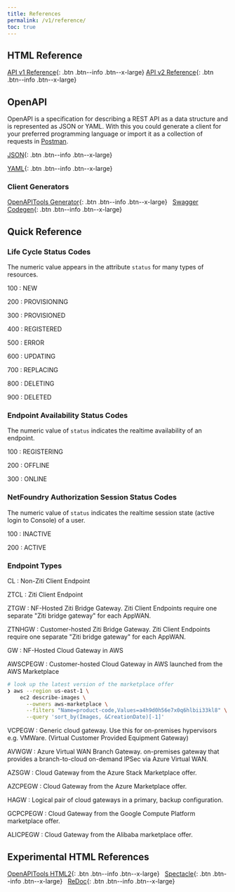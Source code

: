 ```yaml
---
title: References
permalink: /v1/reference/
toc: true
---
```


## HTML Reference
[API v1 Reference](https://gateway.production.netfoundry.io/rest/v1/docs/index.html){: .btn .btn--info .btn--x-large}
[API v2 Reference](https://gateway.production.netfoundry.io/core/v2/docs/index.html){: .btn .btn--info .btn--x-large}

## OpenAPI

OpenAPI is a specification for describing a REST API as a data structure and is represented as JSON or YAML. With this you could generate a client for your preferred programming language or import it as a collection of requests in [Postman](https://learning.postman.com/docs/postman/collections/working-with-openAPI/).

<!-- [JSON](/assets/openapi-3.0.json){: .btn .btn--info .btn--x-large} &nbsp; -->
[JSON](https://gateway.production.netfoundry.io/rest/v1/docs/openapi-3.0.json){: .btn .btn--info .btn--x-large} &nbsp;

[YAML](https://gateway.production.netfoundry.io/rest/v1/docs/openapi-3.0.yml){: .btn .btn--info .btn--x-large}

### Client Generators
[OpenAPITools Generator](https://openapi-generator.tech/){: .btn .btn--info .btn--x-large} &nbsp;
[Swagger Codegen](https://swagger.io/tools/swagger-codegen/){: .btn .btn--info .btn--x-large} &nbsp;

## Quick Reference

### Life Cycle Status Codes

The numeric value appears in the attribute `status` for many types of resources.

100
: NEW

200
: PROVISIONING

300
: PROVISIONED

400
: REGISTERED

500
: ERROR

600
: UPDATING

700
: REPLACING

800
: DELETING

900
: DELETED

### Endpoint Availability Status Codes

The numeric value of `status` indicates the realtime availability of an endpoint.

100
: REGISTERING

200
: OFFLINE

300
: ONLINE

### NetFoundry Authorization Session Status Codes

The numeric value of `status` indicates the realtime session state (active login to Console) of a user.

100
: INACTIVE

200
: ACTIVE

### Endpoint Types

CL
: Non-Ziti Client Endpoint

ZTCL
: Ziti Client Endpoint

ZTGW
: NF-Hosted Ziti Bridge Gateway. Ziti Client Endpoints require one separate "Ziti bridge gateway" for each AppWAN.

ZTNHGW
: Customer-hosted Ziti Bridge Gateway. Ziti Client Endpoints require one separate "Ziti bridge gateway" for each AppWAN.

GW
: NF-Hosted Cloud Gateway in AWS

AWSCPEGW
: Customer-hosted Cloud Gateway in AWS launched from the AWS Marketplace

```bash
# look up the latest version of the marketplace offer
❯ aws --region us-east-1 \
    ec2 describe-images \
      --owners aws-marketplace \
      --filters "Name=product-code,Values=a4h9d0h56e7x0q6hlbii33kl8" \
      --query 'sort_by(Images, &CreationDate)[-1]'
```

VCPEGW
: Generic cloud gateway. Use this for on-premises hypervisors e.g. VMWare. (Virtual Customer Provided Equipment Gateway)

AVWGW
: Azure Virtual WAN Branch Gateway. on-premises gateway that provides a branch-to-cloud on-demand IPSec via Azure Virtual WAN.

AZSGW
: Cloud Gateway from the Azure Stack Marketplace offer.

AZCPEGW
: Cloud Gateway from the Azure Marketplace offer.

HAGW
: Logical pair of cloud gateways in a primary, backup configuration.

GCPCPEGW
: Cloud Gateway from the Google Compute Platform marketplace offer.

ALICPEGW
: Cloud Gateway from the Alibaba marketplace offer.

## Experimental HTML References
[OpenAPITools HTML2](/v1/reference/html2/){: .btn .btn--info .btn--x-large} &nbsp;
[Spectacle](/v1/reference/spectacle/){: .btn .btn--info .btn--x-large} &nbsp;
[ReDoc](/v1/reference/redoc/){: .btn .btn--info .btn--x-large} &nbsp;

<!--innocuous commit-->
